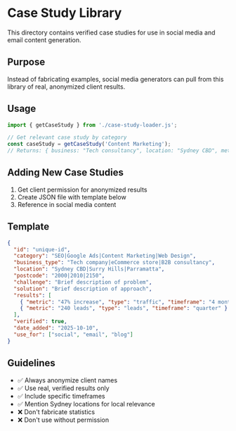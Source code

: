 # Case Study Library

This directory contains verified case studies for use in social media and email content generation.

## Purpose

Instead of fabricating examples, social media generators can pull from this library of real, anonymized client results.

## Usage

```javascript
import { getCaseStudy } from './case-study-loader.js';

// Get relevant case study by category
const caseStudy = getCaseStudy('Content Marketing');
// Returns: { business: "Tech consultancy", location: "Sydney CBD", metric: "47% traffic increase", timeframe: "4 months" }
```

## Adding New Case Studies

1. Get client permission for anonymized results
2. Create JSON file with template below
3. Reference in social media content

## Template

```json
{
  "id": "unique-id",
  "category": "SEO|Google Ads|Content Marketing|Web Design",
  "business_type": "Tech company|eCommerce store|B2B consultancy",
  "location": "Sydney CBD|Surry Hills|Parramatta",
  "postcode": "2000|2010|2150",
  "challenge": "Brief description of problem",
  "solution": "Brief description of approach",
  "results": [
    { "metric": "47% increase", "type": "traffic", "timeframe": "4 months" },
    { "metric": "240 leads", "type": "leads", "timeframe": "quarter" }
  ],
  "verified": true,
  "date_added": "2025-10-10",
  "use_for": ["social", "email", "blog"]
}
```

## Guidelines

- ✅ Always anonymize client names
- ✅ Use real, verified results only
- ✅ Include specific timeframes
- ✅ Mention Sydney locations for local relevance
- ❌ Don't fabricate statistics
- ❌ Don't use without permission
